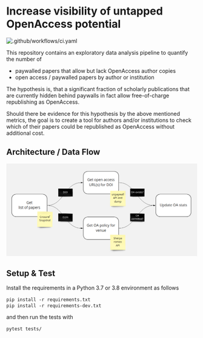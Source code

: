 # Increase visibility of untapped OpenAccess potential

![.github/workflows/ci.yaml](https://github.com/erkannt/wissenschaftsbefreiungsfront/workflows/.github/workflows/ci.yaml/badge.svg)

This repository contains an exploratory data analysis pipeline to quantify the number of
- paywalled papers that allow but lack OpenAccess author copies
- open access / paywalled papers by author or institution

The hypothesis is, that a significant fraction of scholarly publications that are
currently hidden behind paywalls in fact allow free-of-charge republishing as
OpenAccess.

Should there be evidence for this hypothesis by the above mentioned metrics, the goal is
to create a tool for authors and/or institutions to check which of their papers could be
republished as OpenAccess without additional cost.


## Architecture / Data Flow

![img](./assets/data_flow.png)


## Setup & Test

Install the requirements in a Python 3.7 or 3.8 environment as follows

```
pip install -r requirements.txt
pip install -r requirements-dev.txt
```

and then run the tests with
```
pytest tests/
```
